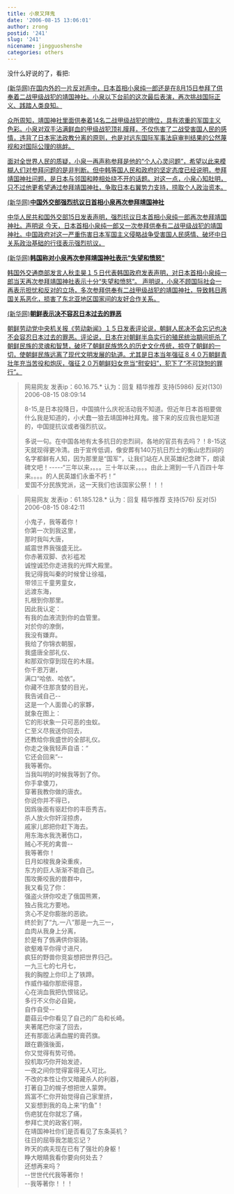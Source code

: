 ```yaml
---
title: 小泉又拜鬼
date: '2006-08-15 13:06:01'
author: zrong
postid: '241'
slug: '241'
nicename: jingguoshenshe
categories: others
---
```


没什么好说的了，看把:

<a href="http://news.xinhuanet.com/comments/2006-08/15/content_4961403.htm" target="_blank">(新华网)在国内外的一片反对声中，日本首相小泉纯一郎还是在8月15日参拜了供奉着二战甲级战犯的靖国神社。小泉以下台前的这次最后表演，再次挑战国际正义、践踏人类良知。

众所周知，靖国神社里面供奉着14名二战甲级战犯的牌位，具有浓重的军国主义色彩。小泉对双手沾满鲜血的甲级战犯顶礼膜拜，不仅伤害了二战受害国人民的感情，违背了日本宪法政教分离的原则，也是对远东国际军事法庭审判结果的公然蔑视和对国际公理的挑衅。

面对全世界人民的质疑，小泉一再声称参拜是他的“个人心灵问题”，希望以此来模糊人们对参拜问题的是非判断。但中韩等国人民和政府的坚定态度已经说明，参拜靖国神社问题，是日本与邻国和睦相处绕不开的话题。对这一点，小泉心知肚明，只不过他更希望通过参拜靖国神社，争取日本右翼势力支持，捞取个人政治资本。</a>

<!--more-->

<a href="http://news.xinhuanet.com/world/2006-08/15/content_4961580.htm" target="_blank">(新华网)**中国外交部强烈抗议日首相小泉再次参拜靖国神社**

中华人民共和国外交部15日发表声明，强烈抗议日本首相小泉纯一郎再次参拜靖国神社。声明说
今天，日本首相小泉纯一郎又一次参拜供奉有二战甲级战犯的靖国神社。中国政府对这一严重伤害日本军国主义侵略战争受害国人民感情、破坏中日关系政治基础的行径表示强烈抗议。
</a>

<a href="http://news.xinhuanet.com/world/2006-08/15/content_4962972.htm" target="_blank">(新华网)**韩国称对小泉再次参拜靖国神社表示"失望和愤怒"**

韩国外交通商部发言人秋圭昊１５日代表韩国政府发表声明，对日本首相小泉纯一郎当天再次参拜靖国神社表示十分“失望和愤怒”。
声明说，小泉不顾国际社会一再表示担忧和反对的立场，多次参拜供奉有二战甲级战犯的靖国神社，导致韩日两国关系恶化，损害了东北亚地区国家间的友好合作关系。</a>

<a href="http://news.xinhuanet.com/world/2006-08/15/content_4963525.htm" target="_blank">(新华网)**朝鲜表示决不容忍日本过去的罪恶**

朝鲜劳动党中央机关报《劳动新闻》１５日发表评论说，朝鲜人民决不会忘记也决不会容忍日本过去的罪恶。评论说，日本在对朝鲜半岛实行的殖民统治期间扼杀了朝鲜民族的灵魂和智慧，破坏了朝鲜民族悠久的历史文化传统，掠夺了朝鲜的一切，使朝鲜民族远离了现代文明发展的轨道。尤其是日本当年强征８４０万朝鲜青壮年充当苦役和炮灰，强征２０万朝鲜妇女充当“慰安妇”，犯下了“不可饶恕的罪行”。</a>

> 网易网友 发表ip：60.16.75.\* 认为：回复 精华推荐 支持(5986) 反对(130)
> 2006-08-15 08:09:14
>
> 8-15,是日本投降日，中国搞什么庆祝活动我不知道。但近年日本首相要做什么我是知道的，小犬蠢一狼去靖国神社拜鬼。接下来的反应我也是知道的，中国提抗议或者强烈抗议。  
>
> 多说一句。在中国各地有太多抗日的忠烈祠，各地的官员有去吗？！8-15这天就现得更冷清。由于宣传低调，像安葬有140万抗日烈士的衡山忠烈祠的名字都鲜有人知，因为那里是“国军”，让我们站在人民英雄纪念碑下，朗读碑文吧！-----“三年以来，。。。三十年以来，。。。由此上溯到一千八百四十年来。。。。的人民英雄们永垂不朽！”  
>  爱国不分民族党派，这一天我们也该国家公祭！！！

> 网易网友 发表ip：61.185.128.\* 认为：回复 精华推荐 支持(576) 反对(5)
> 2006-08-15 08:42:11
>
> 小鬼子，我等着你！  
>  你第一次到我这里，  
>  那时我叫大唐，  
>  威震世界我强盛无比。  
>  你赤著双脚、衣衫褴凇  
>  诚惶诚恐你走进我的光辉大殿里。  
>  我记得我叫秦的时候曾让徐福，  
>  带领三千童男童女，  
>  远渡东海，  
>  扎根到你那里。  
>  因此我认定：  
>  有我的血液流到你的血管里。  
>  对於你的潦倒，  
>  我没有嫌弃。  
>  我给了你锦衣朝服，  
>  我盛唐全部礼仪、  
>  和那双你穿到现在的木屐。  
>  你千恩万谢，  
>  满口“哈依、哈依”。  
>  你藏不住那贪婪的目光，  
>  我告诫自己--  
>  这是一个人面兽心的家夥，  
>  就象在图上：  
>  它的形状象一只可恶的虫蚁。  
>  仁至义尽我送你回去，  
>  还教给你我盛世的全部礼仪。  
>  你走之後我轻声自语：“  
>  它还会回来”--  
>  我等著你。  
>  当我叫明的时候我等到了你。  
>  你手拿倭刀，  
>  穿著我教你做的唐衣。  
>  你说你并不得已，  
>  因爲後面有驱赶你的丰臣秀吉。  
>  杀人放火你奸淫掠虏，  
>  戚家儿郎把你赶下海去。  
>  用东海水我洗著伤口，  
>  贼心不死的禽兽--  
>  我等著你！  
>  日月如梭我身染重疾，  
>  东方的巨人渐渐不能自己。  
>  围攻撕咬我的兽群中，  
>  我又看见了你：  
>  强盗火拼你咬走了俄国熊罴，  
>  独占我北方要地。  
>  贪心不足你膨胀的恶欲。  
>  终於到了“九.一八”那是一九三一，  
>  血肉从我身上分离，  
>  於是有了僞满供你驱骑。  
>  欲壑难平你得寸进尺，  
>  疯狂的野兽你竞妄想把世界归己。  
>  一九三七的七月七，  
>  我的胸膛上你印上了铁蹄。  
>  作威作福你那麽得意，  
>  心在淌血我把仇恨铭记。  
>  多行不义你必自毙，  
>  自作自受--  
>  蘑菇云中你看见了自己的广岛和长崎。  
>  夹著尾巴你滚了回去，  
>  还有那面沾满血腥的膏药旗。  
>  跟在霸强後面，  
>  你又觉得有势可倚。  
>  投机取巧你开始发迹，  
>  一夜之间你觉得富得无人可比。  
>  不改的本性让你又暗藏杀人的利器，  
>  打著自卫的幌子想把世人蒙弊。  
>  爲富不仁你开始觉得自己家里挤，  
>  又妄想到我的岛上来“钓鱼”！  
>  伤疤犹在你就忘了痛，  
>  参拜亡灵的政客们啊，  
>  在靖国神社你们是否看见了东条英机？  
>  往日的屈辱我怎能忘记？  
>  昨天的病夫现在已有了强壮的身躯！  
>  睁大眼睛我看你要向何处去？  
>  还想再来吗？  
>  --世世代代我等著你！  
>  --我等著你！！！

